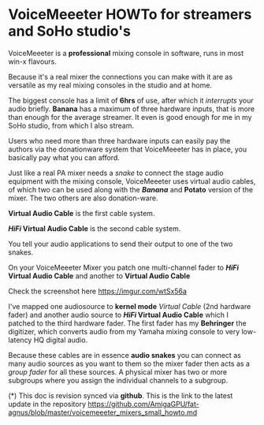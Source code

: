 # VoiceMeeeter HOWTo for streamers and SoHo studio's 

VoiceMeeeter is a **professional** mixing console in software, runs in most win-x flavours.

Because it's a real mixer the connections you can make with it are as versatile as my real mixing consoles in the studio and at home.

The biggest console has a limit of **6hrs** of use, after which it _interrupts_ your audio briefly. **Banana** has a maximum of three hardware inputs, that is more than enough for the average streamer. It even is good enough for me in my SoHo studio, from which I also stream.


Users who need more than three hardware inputs can easily pay the authors via the donationware system that VoiceMeeeter has in place, you basically pay what you can afford.

Just like a real PA mixer needs a _snake_ to connect the stage audio equipment with the mixing console, VoiceMeeeter uses virtual audio cables, of which two can be used along with the **_Banana_** and **Potato** version of the mixer. The two others are also donation-ware.

**Virtual Audio Cable** is the first cable system.

**_HiFi_ Virtual Audio Cable** is the second cable system.

You tell your audio applications to send their output to one of the two snakes.

On your VoiceMeeeter Mixer you patch one multi-channel fader to **_HiFi_ Virtual Audio Cable** and another to **Virtual Audio Cable**

Check the screenshot here <https://imgur.com/wtSx56a>

I've mapped one audiosource to **kernel mode** _Virtual Cable_ (2nd hardware fader) and another audio source to **_HiFi_ Virtual Audio Cable** which I patched to the third hardware fader. The first fader has my **Behringer** the digitizer, which converts audio from my Yamaha mixing console to very low-latency HQ digital audio.  

Because these cables are in essence **audio snakes** you can connect as many audio sources as you want to them so the mixer fader then acts as a _group fader_ for all these sources.
A physical mixer has two or more subgroups where you assign the individual channels to a subgroup.

(*)
This doc is revision synced via **github**. This is the link to the latest update in the repository
<https://github.com/AmigaGPU/fat-agnus/blob/master/voicemeeeter_mixers_small_howto.md>